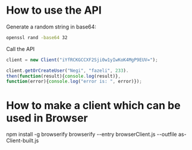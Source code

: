 How to use the API
===================

Generate a random string in base64:
```bash
openssl rand -base64 32
```

Call the API
```javascript
client = new Client("iYfRCKGCCXF2Sji0w1yIwKoK4MgP9EUV=");
```


```javascript
client.getOrCreateUser("Negi", "fazeli", 233).
then(function(result){console.log(result)},
function(error){console.log("error is: ", error)});

```




How to make a client which can be used in Browser
=================================================
 npm install -g browserify
 browserify --entry browserClient.js --outfile as-Client-built.js